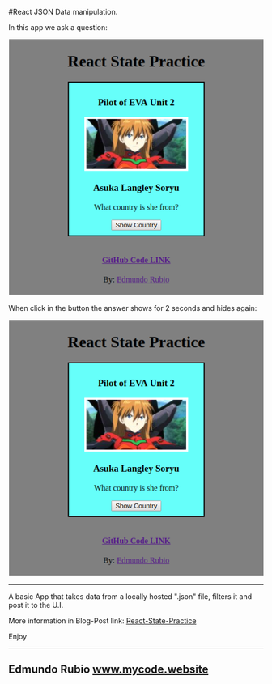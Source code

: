#React JSON Data manipulation.

In this app we ask a question:

![alt tag](https://github.com/Edxael/React-State-Asuka/blob/master/src/comps/img/Screenshot.png "React State")


When click in the button the answer shows for 2 seconds and hides again:

![alt tag](https://github.com/Edxael/React-State-Asuka/blob/master/src/comps/img/Screenshot.png "React State")

  - - - - - - - - - -

A basic App that takes data from a locally hosted ".json" file, filters it and post it to the U.I.

More information in Blog-Post link: [React-State-Practice](http://blog.mycode.website/react-state-change/)

Enjoy

-------------------
 Edmundo Rubio
www.mycode.website
-------------------
